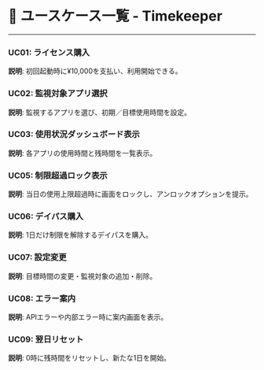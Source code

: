 # 🎯 ユースケース一覧 - Timekeeper

---

### UC01: ライセンス購入

**説明**: 初回起動時に¥10,000を支払い、利用開始できる。

### UC02: 監視対象アプリ選択

**説明**: 監視するアプリを選び、初期／目標使用時間を設定。

### UC03: 使用状況ダッシュボード表示

**説明**: 各アプリの使用時間と残時間を一覧表示。

### UC05: 制限超過ロック表示

**説明**: 当日の使用上限超過時に画面をロックし、アンロックオプションを提示。

### UC06: デイパス購入

**説明**: 1日だけ制限を解除するデイパスを購入。

### UC07: 設定変更

**説明**: 目標時間の変更・監視対象の追加・削除。

### UC08: エラー案内

**説明**: APIエラーや内部エラー時に案内画面を表示。

### UC09: 翌日リセット

**説明**: 0時に残時間をリセットし、新たな1日を開始。